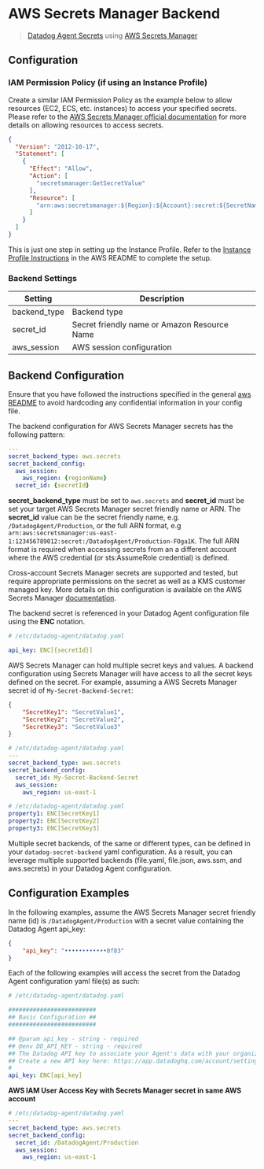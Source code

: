 # AWS Secrets Manager Backend

> [Datadog Agent Secrets](https://docs.datadoghq.com/agent/guide/secrets-management/?tab=linux) using [AWS Secrets Manager](https://docs.aws.amazon.com/secretsmanager/latest/userguide/intro.html)

## Configuration

### IAM Permission Policy (if using an Instance Profile)

Create a similar IAM Permission Policy as the example below to allow resources (EC2, ECS, etc. instances) to access your specified secrets. Please refer to the [AWS Secrets Manager official documentation](https://docs.aws.amazon.com/secretsmanager/) for more details on allowing resources to access secrets. 

```json
{
  "Version": "2012-10-17",
  "Statement": [
    {
      "Effect": "Allow",
      "Action": [
        "secretsmanager:GetSecretValue"
      ],
      "Resource": [
        "arn:aws:secretsmanager:${Region}:${Account}:secret:${SecretNameId}"
      ]
    }
  ]
}

```

This is just one step in setting up the Instance Profile. Refer to the [Instance Profile Instructions](https://github.com/DataDog/datadog-secret-backend/blob/main/docs/aws/README.md#instance-profile-instructions) in the AWS README to complete the setup.

### Backend Settings

| Setting | Description |
| --- | --- |
| backend_type | Backend type |
| secret_id | Secret friendly name or Amazon Resource Name |
| aws_session | AWS session configuration |

## Backend Configuration

Ensure that you have followed the instructions specified in the general [aws README](https://github.com/DataDog/datadog-secret-backend/blob/main/docs/aws/README.md) to avoid hardcoding any confidential information in your config file.

The backend configuration for AWS Secrets Manager secrets has the following pattern:

```yaml
---
secret_backend_type: aws.secrets
secret_backend_config:
  aws_session:
    aws_region: {regionName}
  secret_id: {secretId}

```

**secret_backend_type** must be set to `aws.secrets` and **secret_id** must be set your target AWS Secrets Manager secret friendly name or ARN. The **secret_id** value can be the secret friendly name, e.g. `/DatadogAgent/Production`, or the full ARN format, e.g `arn:aws:secretsmanager:us-east-1:123456789012:secret:/DatadogAgent/Production-FOga1K`. The full ARN format is required when accessing secrets from an a different account where the AWS credential (or sts:AssumeRole credential) is defined.

Cross-account Secrets Manager secrets are supported and tested, but require appropriate permissions on the secret as well as a KMS customer managed key. More details on this configuration is available on the AWS Secrets Manager [documentation](https://docs.aws.amazon.com/secretsmanager/latest/userguide/auth-and-access_examples_cross.html).

The backend secret is referenced in your Datadog Agent configuration file using the **ENC** notation.

```yaml
# /etc/datadog-agent/datadog.yaml

api_key: ENC[{secretId}]

```

AWS Secrets Manager can hold multiple secret keys and values. A backend configuration using Secrets Manager will have access to all the secret keys defined on the secret. For example, assuming a AWS Secrets Manager secret id of `My-Secret-Backend-Secret`:

```json
{
    "SecretKey1": "SecretValue1",
    "SecretKey2": "SecretValue2",
    "SecretKey3": "SecretValue3"
}
```

```yaml
# /etc/datadog-agent/datadog.yaml
---
secret_backend_type: aws.secrets
secret_backend_config:
  secret_id: My-Secret-Backend-Secret
  aws_session:
    aws_region: us-east-1
```

```yaml
# /etc/datadog-agent/datadog.yaml
property1: ENC[SecretKey1]
property2: ENC[SecretKey2]
property3: ENC[SecretKey3]
```

Multiple secret backends, of the same or different types, can be defined in your `datadog-secret-backend` yaml configuration. As a result, you can leverage multiple supported backends (file.yaml, file.json, aws.ssm, and aws.secrets) in your Datadog Agent configuration.

## Configuration Examples

In the following examples, assume the AWS Secrets Manager secret friendly name (id) is `/DatadogAgent/Production` with a secret value containing the Datadog Agent api_key:

```json
{
    "api_key": "••••••••••••0f83"
}
```

Each of the following examples will access the secret from the Datadog Agent configuration yaml file(s) as such:

```yaml
# /etc/datadog-agent/datadog.yaml

#########################
## Basic Configuration ##
#########################

## @param api_key - string - required
## @env DD_API_KEY - string - required
## The Datadog API key to associate your Agent's data with your organization.
## Create a new API key here: https://app.datadoghq.com/account/settings
#
api_key: ENC[api_key] 
```

**AWS IAM User Access Key with Secrets Manager secret in same AWS account**

```yaml
# /etc/datadog-agent/datadog.yaml
---
secret_backend_type: aws.secrets
secret_backend_config:
  secret_id: /DatadogAgent/Production
  aws_session:
    aws_region: us-east-1
```
